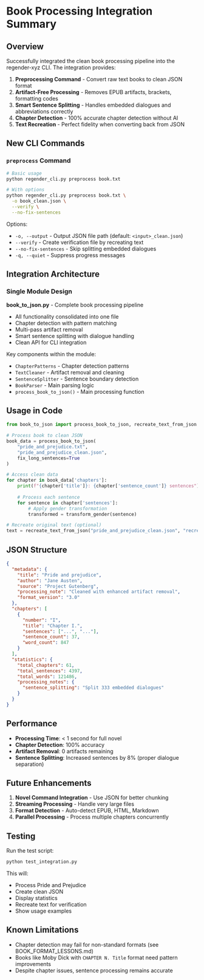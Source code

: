 # Book Processing Integration Summary

## Overview

Successfully integrated the clean book processing pipeline into the regender-xyz CLI. The integration provides:

1. **Preprocessing Command** - Convert raw text books to clean JSON format
2. **Artifact-Free Processing** - Removes EPUB artifacts, brackets, formatting codes
3. **Smart Sentence Splitting** - Handles embedded dialogues and abbreviations correctly
4. **Chapter Detection** - 100% accurate chapter detection without AI
5. **Text Recreation** - Perfect fidelity when converting back from JSON

## New CLI Commands

### `preprocess` Command

```bash
# Basic usage
python regender_cli.py preprocess book.txt

# With options
python regender_cli.py preprocess book.txt \
  -o book_clean.json \
  --verify \
  --no-fix-sentences
```

Options:
- `-o, --output` - Output JSON file path (default: `<input>_clean.json`)
- `--verify` - Create verification file by recreating text
- `--no-fix-sentences` - Skip splitting embedded dialogues
- `-q, --quiet` - Suppress progress messages

## Integration Architecture

### Single Module Design

**book_to_json.py** - Complete book processing pipeline
- All functionality consolidated into one file
- Chapter detection with pattern matching
- Multi-pass artifact removal
- Smart sentence splitting with dialogue handling
- Clean API for CLI integration

Key components within the module:
- `ChapterPatterns` - Chapter detection patterns
- `TextCleaner` - Artifact removal and cleaning
- `SentenceSplitter` - Sentence boundary detection
- `BookParser` - Main parsing logic
- `process_book_to_json()` - Main processing function

## Usage in Code

```python
from book_to_json import process_book_to_json, recreate_text_from_json

# Process book to clean JSON
book_data = process_book_to_json(
    "pride_and_prejudice.txt",
    "pride_and_prejudice_clean.json",
    fix_long_sentences=True
)

# Access clean data
for chapter in book_data['chapters']:
    print(f"{chapter['title']}: {chapter['sentence_count']} sentences")
    
    # Process each sentence
    for sentence in chapter['sentences']:
        # Apply gender transformation
        transformed = transform_gender(sentence)

# Recreate original text (optional)
text = recreate_text_from_json("pride_and_prejudice_clean.json", "recreated.txt")
```

## JSON Structure

```json
{
  "metadata": {
    "title": "Pride and prejudice",
    "author": "Jane Austen",
    "source": "Project Gutenberg",
    "processing_note": "Cleaned with enhanced artifact removal",
    "format_version": "3.0"
  },
  "chapters": [
    {
      "number": "I",
      "title": "Chapter I.",
      "sentences": ["...", "..."],
      "sentence_count": 37,
      "word_count": 847
    }
  ],
  "statistics": {
    "total_chapters": 61,
    "total_sentences": 4397,
    "total_words": 121486,
    "processing_notes": {
      "sentence_splitting": "Split 333 embedded dialogues"
    }
  }
}
```

## Performance

- **Processing Time**: < 1 second for full novel
- **Chapter Detection**: 100% accuracy
- **Artifact Removal**: 0 artifacts remaining
- **Sentence Splitting**: Increased sentences by 8% (proper dialogue separation)

## Future Enhancements

1. **Novel Command Integration** - Use JSON for better chunking
2. **Streaming Processing** - Handle very large files
3. **Format Detection** - Auto-detect EPUB, HTML, Markdown
4. **Parallel Processing** - Process multiple chapters concurrently

## Testing

Run the test script:
```bash
python test_integration.py
```

This will:
- Process Pride and Prejudice
- Create clean JSON
- Display statistics
- Recreate text for verification
- Show usage examples

## Known Limitations

- Chapter detection may fail for non-standard formats (see BOOK_FORMAT_LESSONS.md)
- Books like Moby Dick with `CHAPTER N. Title` format need pattern improvements
- Despite chapter issues, sentence processing remains accurate